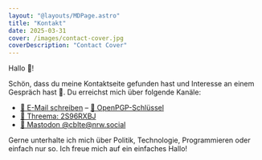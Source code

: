 ```yaml
---
layout: "@layouts/MDPage.astro"
title: "Kontakt"
date: 2025-03-31
cover: /images/contact-cover.jpg
coverDescription: "Contact Cover"
---
```


Hallo 👋!

Schön, dass du meine Kontaktseite gefunden hast und Interesse an einem Gespräch hast 🤝.
Du erreichst mich über folgende Kanäle:

- [📧 E-Mail schreiben](mailto:mail@cbrueggenolte.de) – [🔐 OpenPGP-Schlüssel](https://keys.openpgp.org/search?q=mail@cbrueggenolte.de)
- [💬 Threema: 2S96RXBJ](https://threema.id/2s96rxbj)
- [🐘 Mastodon @cblte@nrw.social](https://nrw.social/@cblte)

Gerne unterhalte ich mich über Politik, Technologie, Programmieren oder einfach nur so.
Ich freue mich auf ein einfaches Hallo!
